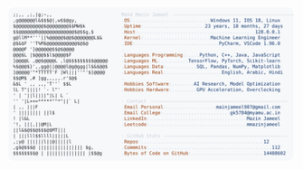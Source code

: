 <picture>
  <source srcset="https://raw.githubusercontent.com/mmazinjameel/mmazinjameel/main/dark_mode.svg?v=1759407541" media="(prefers-color-scheme: dark)">
  <img src="https://raw.githubusercontent.com/mmazinjameel/mmazinjameel/main/light_mode.svg?v=1759407541">
</picture>
